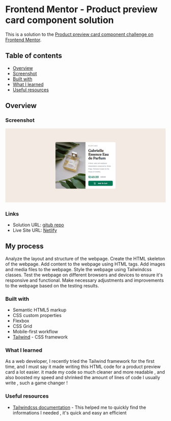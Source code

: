# Frontend Mentor - Product preview card component solution

This is a solution to the [Product preview card component challenge on Frontend Mentor](https://www.frontendmentor.io/challenges/product-preview-card-component-GO7UmttRfa).

## Table of contents

  - [Overview](#overview)
  - [Screenshot](#screenshot)
  - [Built with](#built-with)
  - [What I learned](#what-i-learned)
  - [Useful resources](#useful-resources)


## Overview

### Screenshot

![](images/screenshot.png)

### Links

- Solution URL: [gitub repo](https://github.com/Schismond/product-card/)
- Live Site URL: [Netlify](https://simple-product-card-recreation.netlify.app)

## My process

Analyze the layout and structure of the webpage.
Create the HTML skeleton of the webpage.
Add content to the webpage using HTML tags.
Add images and media files to the webpage.
Style the webpage using Tailwindcss classes.
Test the webpage on different browsers and devices to ensure it's responsive and functional.
Make necessary adjustments and improvements to the webpage based on the testing results.


### Built with

- Semantic HTML5 markup
- CSS custom properties
- Flexbox
- CSS Grid
- Mobile-first workflow
- [Tailwind](https://tailwindcss.com) - CSS framework

### What I learned

As a web developer, I recently tried the Tailwind framework for the first time, and I must say it made writing this HTML code for a product preview card a lot easier. it made my code so much cleaner and more readable , and also boosted my speed and shrinked the amount of lines of code I usually write , such a game changer !


### Useful resources

- [Tailwindcss documentation](https://tailwindcss.com) - This helped me to quickly find the informations I needed , it's quick and easy an efficient
